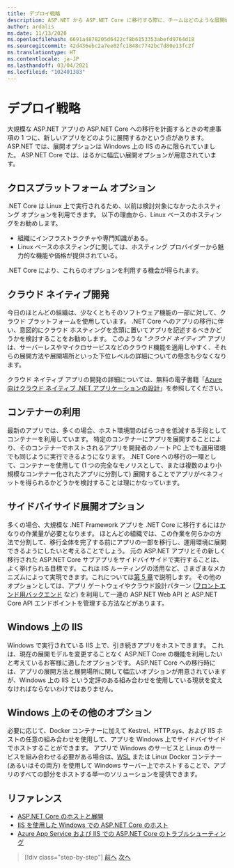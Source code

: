 ```yaml
---
title: デプロイ戦略
description: ASP.NET から ASP.NET Core に移行する際に、チームはどのような展開戦略を使用できるでしょうか? 段階的移行を使用すると、.NET Framework アプリと .NET Core アプリをサイドバイサイドで展開してシームレスなエンド ユーザー エクスペリエンスを実現できるでしょうか?
author: ardalis
ms.date: 11/13/2020
ms.openlocfilehash: 6691a4878205d6422cf8b6153353abefd9764d18
ms.sourcegitcommit: 42d436ebc2a7ee02fc1848c7742bc7d80e13fc2f
ms.translationtype: HT
ms.contentlocale: ja-JP
ms.lasthandoff: 03/04/2021
ms.locfileid: "102401383"
---
```

# <a name="deployment-strategies"></a>デプロイ戦略

大規模な ASP.NET アプリの ASP.NET Core への移行を計画するときの考慮事項の 1 つに、新しいアプリをどのように展開するかという点があります。 ASP.NET では、展開オプションは Windows 上の IIS のみに限られていました。 ASP.NET Core では、はるかに幅広い展開オプションが用意されています。

## <a name="cross-platform-options"></a>クロスプラットフォーム オプション

.NET Core は Linux 上で実行されるため、以前は検討対象になかったホスティング オプションを利用できます。 以下の理由から、Linux ベースのホスティングをお勧めします。

* 組織にインフラストラクチャや専門知識がある。
* Linux ベースのホスティングに関しては、ホスティング プロバイダーから魅力的な機能や価格が提供されている。

.NET Core により、これらのオプションを利用する機会が得られます。

## <a name="cloud-native-development"></a>クラウド ネイティブ開発

今日のほとんどの組織は、少なくともそのソフトウェア機能の一部に対して、クラウド プラットフォームを使用しています。 .NET Core へのアプリの移行に伴い、意図的にクラウド ホスティングを念頭に置いてアプリを記述するべきかどうかを検討することをお勧めします。 このような "*クラウド ネイティブ*" アプリは、サーバーレスやマイクロサービスなどのクラウド機能を適用しやすく、それらの展開方法や展開場所といった下位レベルの詳細についての懸念も少なくなります。

クラウド ネイティブ アプリの開発の詳細については、無料の電子書籍「[Azure 向けクラウド ネイティブ .NET アプリケーションの設計](../cloud-native/index.md)」を参照してください。

## <a name="leverage-containers"></a>コンテナーの利用

最新のアプリでは、多くの場合、ホスト環境間のばらつきを低減する手段としてコンテナーを利用しています。 特定のコンテナーにアプリを展開することにより、そのコンテナーでホストされるアプリを開発者のノート PC 上でも運用環境でも同じように実行できるようになります。 .NET Core への移行の一環として、コンテナーを使用して (1 つの完全なモノリスとして、または複数のより小規模なコンテナー化されたアプリに分割して) 展開することでアプリがベネフィットを得られるかどうかを検討することは理にかなっています。

## <a name="side-by-side-deployment-options"></a>サイドバイサイド展開オプション

多くの場合、大規模な .NET Framework アプリを .NET Core に移行するにはかなりの作業量が必要となります。 ほとんどの組織では、この作業を何らかの方法で分割して、移行全体を完了する前にアプリの一部を移行し、運用環境に展開できるようにしたいと考えることでしょう。 元の ASP.NET アプリとその新しく移行された ASP.NET Core サブアプリをサイドバイサイドで実行することは、よく挙げられる目標です。 これは IIS ルーティングの活用など、さまざまなメカニズムによって実現できます。これについては[第 5 章](deployment-scenarios.md)で説明します。 その他のオプションとしては、アプリ ゲートウェイやクラウド設計パターン ([フロントエンド用バックエンド](/azure/architecture/patterns/backends-for-frontends) など) を利用して一連の ASP.NET Web API と ASP.NET Core API エンドポイントを管理する方法などがあります。

## <a name="iis-on-windows"></a>Windows 上の IIS

Windows で実行されている IIS 上で、引き続きアプリをホストできます。 これは、現在の展開モデルを変更することなく ASP.NET Core の機能を利用したいと考えているお客様に適したオプションです。 ASP.NET Core への移行時には、アプリの展開方法と展開場所に関して幅広いオプションが用意されていますが、Windows 上の IIS という定評のある組み合わせを使用している現状を変えなければならないわけではありません。

## <a name="other-options-on-windows"></a>Windows 上のその他のオプション

必要に応じて、Docker コンテナーに加えて Kestrel、HTTP.sys、および IIS ホストの任意の組み合わせを使用して、アプリを Windows 上でサイドバイサイドでホストすることができます。 アプリで Windows のサービスと Linux のサービスを組み合わせる必要がある場合は、[WSL](/windows/wsl/about) または Linux Docker コンテナー (あるいはその両方) を使用して Windows サーバー上でホストすることで、アプリのすべての部分をホストする単一のソリューションを提供できます。

## <a name="references"></a>リファレンス

- [ASP.NET Core のホストと展開](/aspnet/core/host-and-deploy/)
- [IIS を使用した Windows での ASP.NET Core のホスト](/aspnet/core/host-and-deploy/iis/)
- [Azure App Service および IIS での ASP.NET Core のトラブルシューティング](/aspnet/core/test/troubleshoot-azure-iis)

>[!div class="step-by-step"]
>[前へ](migrate-web-forms.md)
>[次へ](additional-migration-resources.md)
